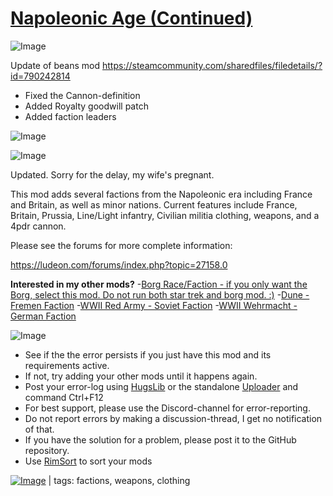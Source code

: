 # [Napoleonic Age (Continued)](https://steamcommunity.com/sharedfiles/filedetails/?id=2052310880)

![Image](https://i.imgur.com/buuPQel.png)

Update of beans mod
https://steamcommunity.com/sharedfiles/filedetails/?id=790242814

- Fixed the Cannon-definition
- Added Royalty goodwill patch
- Added faction leaders

![Image](https://i.imgur.com/pufA0kM.png)
	
![Image](https://i.imgur.com/Z4GOv8H.png)

Updated. Sorry for the delay, my wife's pregnant.


This mod adds several factions from the Napoleonic era including France and Britain, as well as minor nations. Current features include France, Britain, Prussia, Line/Light infantry, Civilian militia clothing, weapons, and a 4pdr cannon.

Please see the forums for more complete information: 

https://ludeon.com/forums/index.php?topic=27158.0

**Interested in my other mods?**
-[Borg Race/Faction - if you only want the Borg, select this mod. Do not run both star trek and borg mod. :)](http://steamcommunity.com/sharedfiles/filedetails/?id=946260992)
-[Dune - Fremen Faction](http://steamcommunity.com/sharedfiles/filedetails/?id=827966051)
-[WWII Red Army - Soviet Faction](http://steamcommunity.com/sharedfiles/filedetails/?id=808149207)
-[WWII Wehrmacht - German Faction](http://steamcommunity.com/sharedfiles/filedetails/?id=793443438)


![Image](https://i.imgur.com/PwoNOj4.png)



-  See if the the error persists if you just have this mod and its requirements active.
-  If not, try adding your other mods until it happens again.
-  Post your error-log using [HugsLib](https://steamcommunity.com/workshop/filedetails/?id=818773962) or the standalone [Uploader](https://steamcommunity.com/sharedfiles/filedetails/?id=2873415404) and command Ctrl+F12
-  For best support, please use the Discord-channel for error-reporting.
-  Do not report errors by making a discussion-thread, I get no notification of that.
-  If you have the solution for a problem, please post it to the GitHub repository.
-  Use [RimSort](https://github.com/RimSort/RimSort/releases/latest) to sort your mods

 

[![Image](https://img.shields.io/github/v/release/emipa606/NapoleonicAge?label=latest%20version&style=plastic&color=9f1111&labelColor=black)](https://steamcommunity.com/sharedfiles/filedetails/changelog/2052310880) | tags:  factions,  weapons,  clothing
